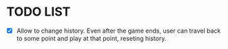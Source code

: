 # TODO LIST
- [x] Allow to change history. Even after the game ends, user can travel back to some point and play at that point, reseting history.
